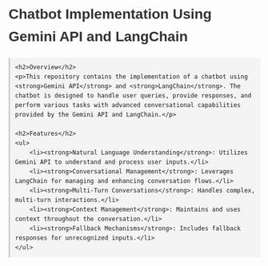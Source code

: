 <!DOCTYPE html>
<html lang="en">
<head>
    <meta charset="UTF-8">
    <meta name="viewport" content="width=device-width, initial-scale=1.0">
    <title>Chatbot Implementation Using Gemini API and LangChain</title>
    <style>
        body {
            font-family: Arial, sans-serif;
            line-height: 1.6;
            margin: 20px;
        }
        h1, h2, h3 {
            color: #333;
        }
        pre {
            background: #f4f4f4;
            border-left: 3px solid #ccc;
            padding: 10px;
            overflow-x: auto;
        }
    </style>
</head>
<body>
    <h1>Chatbot Implementation Using Gemini API and LangChain</h1>

    <h2>Overview</h2>
    <p>This repository contains the implementation of a chatbot using <strong>Gemini API</strong> and <strong>LangChain</strong>. The chatbot is designed to handle user queries, provide responses, and perform various tasks with advanced conversational capabilities provided by the Gemini API and LangChain.</p>

    <h2>Features</h2>
    <ul>
        <li><strong>Natural Language Understanding</strong>: Utilizes Gemini API to understand and process user inputs.</li>
        <li><strong>Conversational Management</strong>: Leverages LangChain for managing and enhancing conversation flows.</li>
        <li><strong>Multi-Turn Conversations</strong>: Handles complex, multi-turn interactions.</li>
        <li><strong>Context Management</strong>: Maintains and uses context throughout the conversation.</li>
        <li><strong>Fallback Mechanisms</strong>: Includes fallback responses for unrecognized inputs.</li>
    </ul>
</body>
</html>
